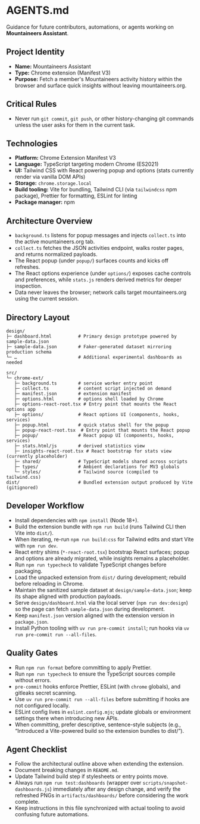 # AGENTS.md

Guidance for future contributors, automations, or agents working on **Mountaineers Assistant**.

## Project Identity

- **Name:** Mountaineers Assistant
- **Type:** Chrome extension (Manifest V3)
- **Purpose:** Fetch a member's Mountaineers activity history within the browser and surface quick insights without leaving mountaineers.org.

## Critical Rules

- Never run `git commit`, `git push`, or other history-changing git commands unless the user asks for them in the current task.

## Technologies

- **Platform:** Chrome Extension Manifest V3
- **Language:** TypeScript targeting modern Chrome (ES2021)
- **UI:** Tailwind CSS with React powering popup and options (stats currently render via vanilla DOM APIs)
- **Storage:** `chrome.storage.local`
- **Build tooling:** Vite for bundling, Tailwind CLI (via `tailwindcss` npm package), Prettier for formatting, ESLint for linting
- **Package manager:** npm

## Architecture Overview

- `background.ts` listens for popup messages and injects `collect.ts` into the active mountaineers.org tab.
- `collect.ts` fetches the JSON activities endpoint, walks roster pages, and returns normalized payloads.
- The React popup (under `popup/`) surfaces counts and kicks off refreshes.
- The React options experience (under `options/`) exposes cache controls and preferences, while `stats.js` renders derived metrics for deeper inspection.
- Data never leaves the browser; network calls target mountaineers.org using the current session.

## Directory Layout

```
design/
├─ dashboard.html          # Primary design prototype powered by sample-data.json
├─ sample-data.json        # Faker-generated dataset mirroring production schema
└─ …                       # Additional experimental dashboards as needed

src/
└─ chrome-ext/
   ├─ background.ts        # service worker entry point
   ├─ collect.ts           # content script injected on demand
   ├─ manifest.json        # extension manifest
   ├─ options.html         # options shell loaded by Chrome
   ├─ options-react-root.tsx # Entry point that mounts the React options app
   ├─ options/             # React options UI (components, hooks, services)
   ├─ popup.html           # quick status shell for the popup
   ├─ popup-react-root.tsx  # Entry point that mounts the React popup
   ├─ popup/               # React popup UI (components, hooks, services)
   ├─ stats.html/js        # derived statistics view
   ├─ insights-react-root.tsx # React bootstrap for stats view (currently placeholder)
   ├─ shared/              # TypeScript models shared across scripts
   ├─ types/               # Ambient declarations for MV3 globals
   └─ styles/              # Tailwind source (compiled to tailwind.css)
dist/                      # Bundled extension output produced by Vite (gitignored)
```

## Developer Workflow

- Install dependencies with `npm install` (Node 18+).
- Build the extension bundle with `npm run build` (runs Tailwind CLI then Vite into `dist/`).
- When iterating, re-run `npm run build:css` for Tailwind edits and start Vite with `npm run dev`.
- React entry shims (`*-react-root.tsx`) bootstrap React surfaces; popup and options are already migrated, while insights remains a placeholder.
- Run `npm run typecheck` to validate TypeScript changes before packaging.
- Load the unpacked extension from `dist/` during development; rebuild before reloading in Chrome.
- Maintain the sanitized sample dataset at `design/sample-data.json`; keep its shape aligned with production payloads.
- Serve `design/dashboard.html` via the local server (`npm run dev:design`) so the page can fetch `sample-data.json` during development.
- Keep `manifest.json` version aligned with the extension version in `package.json`.
- Install Python tooling with `uv run pre-commit install`; run hooks via `uv run pre-commit run --all-files`.

## Quality Gates

- Run `npm run format` before committing to apply Prettier.
- Run `npm run typecheck` to ensure the TypeScript sources compile without errors.
- `pre-commit` hooks enforce Prettier, ESLint (with `chrome` globals), and gitleaks secret scanning.
- Use `uv run pre-commit run --all-files` before submitting if hooks are not configured locally.
- ESLint config lives in `eslint.config.mjs`; update globals or environment settings there when introducing new APIs.
- When committing, prefer descriptive, sentence-style subjects (e.g., “Introduced a Vite-powered build so the extension bundles to dist/”).

## Agent Checklist

- Follow the architectural outline above when extending the extension.
- Document breaking changes in `README.md`.
- Update Tailwind build step if stylesheets or entry points move.
- Always run `npm run test:dashboards` (wrapper over `scripts/snapshot-dashboards.js`) immediately after any design change, and verify the refreshed PNGs in `artifacts/dashboards/` before considering the work complete.
- Keep instructions in this file synchronized with actual tooling to avoid confusing future automations.
